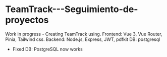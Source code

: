 # TeamTrack---Seguimiento-de-proyectos
Work in progress - Creating TeamTrack using. Frontend: Vue 3, Vue Router, Pinia, Tailwind css. Backend: Node.js, Express, JWT, pdfkit DB: postgresql
- Fixed DB: PostgreSQL now works
